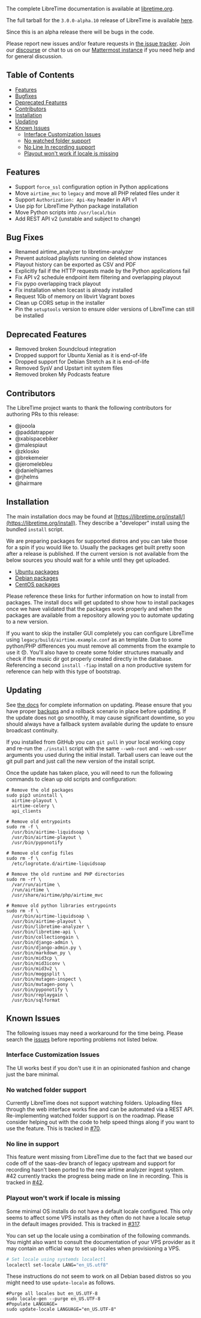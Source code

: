 The complete LibreTime documentation is available at [libretime.org](http://libretime.org).

The full tarball for the `3.0.0-alpha.10` release of LibreTime is available [here](https://github.com/LibreTime/libretime/releases/download/3.0.0-alpha.10/libretime-3.0.0-alpha.10.tar.gz).

Since this is an alpha release there will be bugs in the code.

Please report new issues and/or feature requests in [the issue tracker](https://github.com/LibreTime/libretime/issues). Join our [discourse](https://discourse.libretime.org/) or chat to us on our [Mattermost instance](https://chat.libretime.org/e) if you need help and for general discussion.

## Table of Contents

- [Features](#features-3.0.0-alpha.10)
- [Bugfixes](#bugfixes-3.0.0-alpha.10)
- [Deprecated Features](#deprecated-3.0.0-alpha.10)
- [Contributors](#contributors-3.0.0-alpha.10)
- [Installation](#install-3.0.0-alpha.10)
- [Updating](#update-3.0.0-alpha.10)
- [Known Issues](#issues-3.0.0-alpha.10)
  - [Interface Customization Issues](#issues-interface-issues-3.0.0-alpha.10)
  - [No watched folder support](#issues-watched-3.0.0-alpha.10)
  - [No Line In recording support](#issues-line-in-3.0.0-alpha.10)
  - [Playout won't work if locale is missing](#issues-no-locale-3.0.0-alpha.10)

<a id="features-3.0.0-alpha.10"/>

## Features

- Support `force_ssl` configuration option in Python applications
- Move `airtime_mvc` to `legacy` and move all PHP related files under it
- Support `Authorization: Api-Key` header in API v1
- Use pip for LibreTime Python package installation
- Move Python scripts into `/usr/local/bin`
- Add REST API v2 (unstable and subject to change)

<a id="bugfixes-3.0.0-alpha.10">

## Bug Fixes

- Renamed airtime_analyzer to libretime-analyzer
- Prevent autoload playlists running on deleted show instances
- Playout history can be exported as CSV and PDF
- Explicitly fail if the HTTP requests made by the Python applications fail
- Fix API v2 schedule endpoint item filtering and overlapping playout
- Fix pypo overlapping track playout
- Fix installation when Icecast is already installed
- Request 1Gb of memory on libvirt Vagrant boxes
- Clean up CORS setup in the installer
- Pin the `setuptools` version to ensure older versions of LibreTime can still be installed

<a id="deprecated-3.0.0-alpha.10">

## Deprecated Features

- Removed broken Soundcloud integration
- Dropped support for Ubuntu Xenial as it is end-of-life
- Dropped support for Debian Stretch as it is end-of-life
- Removed SysV and Upstart init system files
- Removed broken My Podcasts feature

<a id="contributors-3.0.0-alpha.10">

## Contributors

The LibreTime project wants to thank the following contributors for authoring PRs to this release:

- @jooola
- @paddatrapper
- @xabispacebiker
- @malespiaut
- @zklosko
- @brekemeier
- @jeromelebleu
- @danielhjames
- @rjhelms
- @hairmare

<a id="install-3.0.0-alpha.10">

## Installation

The main installation docs may be found at [https://libretime.org/install/](https://libretime.org/install). They describe a "developer" install using the bundled `install` script.

We are preparing packages for supported distros and you can take those for a spin if you would like to. Usually the packages get built pretty soon after a release is published. If the current version is not available from the below sources you should wait for a while until they get uploaded.

- [Ubuntu packages](https://github.com/LibreTime/libretime-debian-packaging/releases)
- [Debian packages](https://github.com/LibreTime/libretime-debian-packaging/releases)
- [CentOS packages](https://build.opensuse.org/package/show/home:radiorabe:airtime/libretime)

Please reference these links for further information on how to install from packages. The install docs will get updated to show how to install packages once we have validated that the packages work properly and when the packages are available from a repository allowing you to automate updating to a new version.

If you want to skip the installer GUI completely you can configure LibreTime using `legacy/build/airtime.example.conf` as an template. Due to some python/PHP differences you must remove all comments from the example to use it 😞. You'll also have to create some folder structures manually and check if the music dir got properly created directly in the database. Referencing a second `install -fiap` install on a non productive system for reference can help with this type of bootstrap.

<a id="update-3.0.0-alpha.10">

## Updating

See [the docs](https://libretime.org/docs/upgrading) for complete information on updating. Please ensure that you have proper [backups](https://libretime.org/docs/backing-up-the-server) and a rollback scenario in place before updating.
If the update does not go smoothly, it may cause significant downtime, so you should always have a fallback system available during the update to ensure broadcast continuity.

If you installed from GitHub you can `git pull` in your local working copy and re-run the `./install` script with the same `--web-root` and `--web-user` arguments you used during the initial install. Tarball users can leave out the git pull part and just call the new version of the install script.

Once the update has taken place, you will need to run the following commands to clean up old scripts and configuration:

```
# Remove the old packages
sudo pip3 uninstall \
  airtime-playout \
  airtime-celery \
  api_clients

# Remove old entrypoints
sudo rm -f \
  /usr/bin/airtime-liquidsoap \
  /usr/bin/airtime-playout \
  /usr/bin/pyponotify

# Remove old config files
sudo rm -f \
  /etc/logrotate.d/airtime-liquidsoap

# Remove the old runtime and PHP directories
sudo rm -rf \
  /var/run/airtime \
  /run/airtime \
  /usr/share/airtime/php/airtime_mvc

# Remove old python libraries entrypoints
sudo rm -f \
  /usr/bin/airtime-liquidsoap \
  /usr/bin/airtime-playout \
  /usr/bin/libretime-analyzer \
  /usr/bin/libretime-api \
  /usr/bin/collectiongain \
  /usr/bin/django-admin \
  /usr/bin/django-admin.py \
  /usr/bin/markdown_py \
  /usr/bin/mid3cp \
  /usr/bin/mid3iconv \
  /usr/bin/mid3v2 \
  /usr/bin/moggsplit \
  /usr/bin/mutagen-inspect \
  /usr/bin/mutagen-pony \
  /usr/bin/pyponotify \
  /usr/bin/replaygain \
  /usr/bin/sqlformat
```

<a id="issues-3.0.0-alpha.10">

## Known Issues

The following issues may need a workaround for the time being. Please search the [issues](https://github.com/LibreTime/libretime/issues) before reporting problems not listed below.

<a id="issues-interface-issues-3.0.0-alpha.10">

### Interface Customization Issues

The UI works best if you don't use it in an opinionated fashion and change just the bare minimal.

<a id="issues-watched-3.0.0-alpha.10">

### No watched folder support

Currently LibreTime does not support watching folders. Uploading files through the web interface works fine and can be automated via a REST API. Re-implementing watched folder support is on the roadmap. Please consider helping out with the code to help speed things along if you want to use the feature. This is tracked in [#70](https://github.com/LibreTime/libretime/issues/70).

<a id="issues-line-in-3.0.0-alpha.10">

### No line in support

This feature went missing from LibreTime due to the fact that we based our code off of the saas-dev branch of legacy upstream and support for recording hasn't been ported to the new airtime analyzer ingest system. #42 currently tracks the progress being made on line in recording. This is tracked in [#42](https://github.com/LibreTime/libretime/issues/42).

<a id="issues-no-locale-3.0.0-alpha.10">

### Playout won't work if locale is missing

Some minimal OS installs do not have a default locale configured. This only seems to affect some VPS installs as they often do not have a locale setup in the default images provided. This is tracked in [#317](https://github.com/LibreTime/libretime/issues/317).

You can set up the locale using a combination of the following commands. You might also want to consult the documentation of your VPS provider as it may contain an official way to set up locales when provisioning a VPS.

```bash
# Set locale using systemds localectl
localectl set-locale LANG="en_US.utf8"
```

These instructions do not seem to work on all Debian based distros so you might need to use `update-locale` as follows.

```
#Purge all locales but en_US.UTF-8
sudo locale-gen --purge en_US.UTF-8
#Populate LANGUAGE=
sudo update-locale LANGUAGE="en_US.UTF-8"
```

<a id="#issues-no-i18n-3.0.0-alpha.10">
